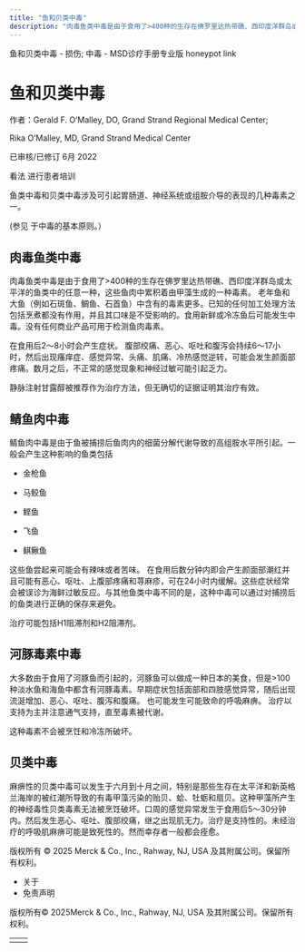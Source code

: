 ```yaml
---
title: "鱼和贝类中毒"
description: "肉毒鱼类中毒是由于食用了>400种的生存在佛罗里达热带礁、西印度洋群岛或太平洋的鱼类中的任意一种，这些鱼肉中累积着由甲藻生成的一种毒素。 老年鱼和大鱼（例如石斑鱼、鲷鱼、石首鱼）中含有的毒素更多。已知的任何加工处理方法包括烹煮都没有作用，并且其口味是不受影响的。食用新鲜或冷冻鱼后可能发生中毒。没有任何商业产品可用于检测鱼肉毒素。"
---
```


﻿鱼和贝类中毒 \- 损伤; 中毒 \- MSD诊疗手册专业版 honeypot link

# 鱼和贝类中毒

作者：Gerald F. O’Malley, DO, Grand Strand Regional Medical Center;

Rika O’Malley, MD, Grand Strand Medical Center

已审核/已修订 6月 2022

看法 进行患者培训

鱼类中毒和贝类中毒涉及可引起胃肠道、神经系统或组胺介导的表现的几种毒素之一。

(参见 于中毒的基本原则。）

## 肉毒鱼类中毒

肉毒鱼类中毒是由于食用了>400种的生存在佛罗里达热带礁、西印度洋群岛或太平洋的鱼类中的任意一种，这些鱼肉中累积着由甲藻生成的一种毒素。 老年鱼和大鱼（例如石斑鱼、鲷鱼、石首鱼）中含有的毒素更多。已知的任何加工处理方法包括烹煮都没有作用，并且其口味是不受影响的。食用新鲜或冷冻鱼后可能发生中毒。没有任何商业产品可用于检测鱼肉毒素。

在食用后2～8小时会产生症状。 腹部绞痛、恶心、呕吐和腹泻会持续6～17小时，然后出现瘙痒症、感觉异常、头痛、肌痛、冷热感觉逆转，可能会发生颜面部疼痛。数月之后，不正常的感觉现象和神经过敏可能引起乏力。

静脉注射甘露醇被推荐作为治疗方法，但无确切的证据证明其治疗有效。

## 鲭鱼肉中毒

鲭鱼肉中毒是由于鱼被捕捞后鱼肉内的细菌分解代谢导致的高组胺水平所引起。一般会产生这种影响的鱼类包括

- 金枪鱼

- 马鲛鱼

- 鲣鱼

- 飞鱼

- 鲯鳅鱼


这些鱼尝起来可能会有辣味或者苦味。 在食用后数分钟内即会产生颜面部潮红并且可能有恶心、呕吐、上腹部疼痛和荨麻疹，可在24小时内缓解。这些症状经常会被误诊为海鲜过敏反应。与其他鱼类中毒不同的是，这种中毒可以通过对捕捞后的鱼类进行正确的保存来避免。

治疗可能包括H1阻滞剂和H2阻滞剂。

## 河豚毒素中毒

大多数由于食用了河豚鱼而引起的，河豚鱼可以做成一种日本的美食，但是>100种淡水鱼和海鱼中都含有河豚毒素。早期症状包括面部和四肢感觉异常，随后出现流涎增加、恶心、呕吐、腹泻和腹痛。 也可能发生可能致命的呼吸麻痹。 治疗以支持为主并注意通气支持，直至毒素被代谢。

这种毒素不会被烹饪和冷冻所破坏。

## 贝类中毒

麻痹性的贝类中毒可以发生于六月到十月之间，特别是那些生存在太平洋和新英格兰海岸的被红潮所导致的有毒甲藻污染的贻贝、蛤、牡蛎和扇贝。这种甲藻所产生的神经毒性贝类毒素无法被烹饪破坏。口周的感觉异常发生于食用后5～30分钟内。然后发生恶心、呕吐、腹部绞痛，继之出现肌无力。治疗是支持性的。未经治疗的呼吸肌麻痹可能是致死性的。然而幸存者一般都会痊愈。



版权所有 © 2025
Merck & Co., Inc., Rahway, NJ, USA 及其附属公司。保留所有权利。

- 关于
- 免责声明

版权所有© 2025Merck & Co., Inc., Rahway, NJ, USA 及其附属公司。保留所有权利。

|     |     |
| --- | --- |
|  |  |